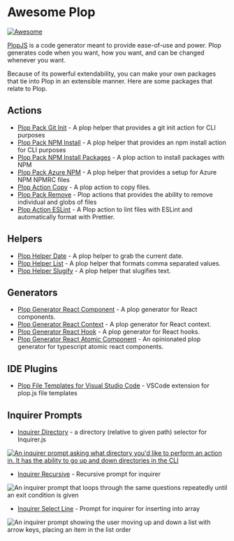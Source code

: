 # Awesome Plop

[![Awesome](https://awesome.re/badge.svg)](https://awesome.re)

[PlopJS](https://plopjs.com/) is a code generator meant to provide ease-of-use and power. Plop generates code when you want, how you want, and can be changed whenever you want.

Because of its powerful extendability, you can make your own packages that tie into Plop in an extensible manner. Here are some packages that relate to Plop.

## Actions

- [Plop Pack Git Init](https://github.com/crutchcorn/plop-pack-git-init) - A plop helper that provides a git init action for CLI purposes
- [Plop Pack NPM Install](https://github.com/crutchcorn/plop-pack-npm-install) - A plop helper that provides an npm install action for CLI purposes
- [Plop Pack NPM Install Packages](https://github.com/piersolenski/plop-pack-npm-install-packages) - A plop action to install packages with NPM
- [Plop Pack Azure NPM](https://github.com/crutchcorn/plop-pack-azure-npm) - A plop helper that provides a setup for Azure NPM NPMRC files
- [Plop Action Copy](https://github.com/bradgarropy/plop-action-copy) - A plop action to copy files.
- [Plop Pack Remove](https://github.com/TheSharpieOne/plop-pack-remove) - Plop actions that provides the ability to remove individual and globs of files
- [Plop Action ESLint](https://github.com/natterstefan/plop-action-eslint) - A Plop action to lint files with ESLint and automatically format with Prettier.

## Helpers

- [Plop Helper Date](https://github.com/bradgarropy/plop-helper-date) - A plop helper to grab the current date.
- [Plop Helper List](https://github.com/bradgarropy/plop-helper-list) - A plop helper that formats comma separated values.
- [Plop Helper Slugify](https://github.com/bradgarropy/plop-helper-slugify) - A plop helper that slugifies text.

## Generators

- [Plop Generator React Component](https://github.com/bradgarropy/plop-generator-react-component) - A plop generator for React components.
- [Plop Generator React Context](https://github.com/bradgarropy/plop-generator-react-context) - A plop generator for React context.
- [Plop Generator React Hook](https://github.com/bradgarropy/plop-generator-react-hook) - A plop generator for React hooks.
- [Plop Generator React Atomic Component](https://github.com/ahoendgen/plop-generator-react-atomic-component) - An opinionated plop generator for typescript atomic react components.

## IDE Plugins

- [Plop File Templates for Visual Studio Code](https://github.com/SamKirkland/plop-templates) - VSCode extension for plop.js file templates

## Inquirer Prompts

- [Inquirer Directory](https://github.com/nicksrandall/inquirer-directory) - a directory (relative to given path) selector for Inquirer.js

[![An inquirer prompt asking what directory you'd like to perform an action in. It has the ability to go up and down directories in the CLI](https://asciinema.org/a/31651.png)](https://asciinema.org/a/31651)


- [Inquirer Recursive](https://github.com/nathanloisel/inquirer-recursive) - Recursive prompt for inquirer

![An inquirer prompt that loops through the same questions repeatedly until an exit condition is given](http://i.giphy.com/l2JhntGGk3QjTUIiA.gif)


- [Inquirer Select Line](https://github.com/adam-golab/inquirer-select-line) - Prompt for inquirer for inserting into array

![An inquirer prompt showing the user moving up and down a list with arrow keys, placing an item in the list order](http://i.giphy.com/xUA7b1MxpngddUvdHW.gif)


